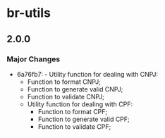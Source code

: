 # br-utils

## 2.0.0

### Major Changes

- 6a76fb7: - Utility function for dealing with CNPJ:
  - Function to format CNPJ;
  - Function to generate valid CNPJ;
  - Function to validate CNPJ;
  - Utility function for dealing with CPF:
    - Function to format CPF;
    - Function to generate valid CPF;
    - Function to validate CPF;
